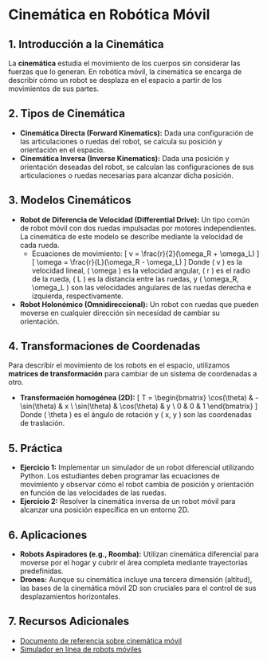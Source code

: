 # Cinemática en Robótica Móvil

## 1. Introducción a la Cinemática
La **cinemática** estudia el movimiento de los cuerpos sin considerar las fuerzas que lo generan. En robótica móvil, la cinemática se encarga de describir cómo un robot se desplaza en el espacio a partir de los movimientos de sus partes.

## 2. Tipos de Cinemática
- **Cinemática Directa (Forward Kinematics):** Dada una configuración de las articulaciones o ruedas del robot, se calcula su posición y orientación en el espacio.
- **Cinemática Inversa (Inverse Kinematics):** Dada una posición y orientación deseadas del robot, se calculan las configuraciones de sus articulaciones o ruedas necesarias para alcanzar dicha posición.

## 3. Modelos Cinemáticos
- **Robot de Diferencia de Velocidad (Differential Drive):** Un tipo común de robot móvil con dos ruedas impulsadas por motores independientes. La cinemática de este modelo se describe mediante la velocidad de cada rueda.
  - Ecuaciones de movimiento:
    \[
    v = \frac{r}{2}(\omega_R + \omega_L)
    \]
    \[
    \omega = \frac{r}{L}(\omega_R - \omega_L)
    \]
    Donde \( v \) es la velocidad lineal, \( \omega \) es la velocidad angular, \( r \) es el radio de la rueda, \( L \) es la distancia entre las ruedas, y \( \omega_R, \omega_L \) son las velocidades angulares de las ruedas derecha e izquierda, respectivamente.
- **Robot Holonómico (Omnidireccional):** Un robot con ruedas que pueden moverse en cualquier dirección sin necesidad de cambiar su orientación.

## 4. Transformaciones de Coordenadas
Para describir el movimiento de los robots en el espacio, utilizamos **matrices de transformación** para cambiar de un sistema de coordenadas a otro.
- **Transformación homogénea (2D):**
  \[
  T = \begin{bmatrix}
  \cos(\theta) & -\sin(\theta) & x \\
  \sin(\theta) & \cos(\theta) & y \\
  0 & 0 & 1
  \end{bmatrix}
  \]
  Donde \( \theta \) es el ángulo de rotación y \( x, y \) son las coordenadas de traslación.

## 5. Práctica
- **Ejercicio 1:** Implementar un simulador de un robot diferencial utilizando Python. Los estudiantes deben programar las ecuaciones de movimiento y observar cómo el robot cambia de posición y orientación en función de las velocidades de las ruedas.
- **Ejercicio 2:** Resolver la cinemática inversa de un robot móvil para alcanzar una posición específica en un entorno 2D.

## 6. Aplicaciones
- **Robots Aspiradores (e.g., Roomba):** Utilizan cinemática diferencial para moverse por el hogar y cubrir el área completa mediante trayectorias predefinidas.
- **Drones:** Aunque su cinemática incluye una tercera dimensión (altitud), las bases de la cinemática móvil 2D son cruciales para el control de sus desplazamientos horizontales.

## 7. Recursos Adicionales
- [Documento de referencia sobre cinemática móvil](https://link-to-reference.com)
- [Simulador en línea de robots móviles](https://link-to-simulator.com)
